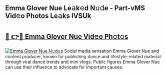 ## Emma Glover Nue Le𝚊k𝚎d N𝚞𝚍e - Part-vMS Vid𝚎o Photos Le𝚊ks IVSUk

# <h2><a href="http://fb0za8.evod.top/?m=Emma+Glover+Nue">🔗 👉🔴 Emma Glover Nue Vid𝚎o Ph𝚘t𝚘s</a></h2>

[![Emma Glover Nue N𝚞d𝚎s](https://i.imgur.com/8V9OHl7.gif)](http://fb0za8.evod.top/?m=Emma+Glover+Nue)
Social media sensation Emma Glover Nue and content producer, known for publishing dance and lifestyle-related material through viral dance trends and mini vlogs. Public figures Emma Glover Nue can use their influence to advocate for important causes. 
